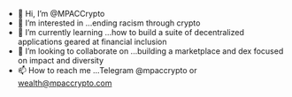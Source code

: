 - 👋 Hi, I’m @MPACCrypto
- 👀 I’m interested in ...ending racism through crypto
- 🌱 I’m currently learning ...how to build a suite of decentralized applications geared at financial inclusion
- 💞️ I’m looking to collaborate on ...building a marketplace and dex focused on impact and diversity
- 📫 How to reach me ...Telegram @mpaccrypto or wealth@mpaccrypto.com

<!---
MPACCrypto/MPACCrypto is a ✨ special ✨ repository because its `README.md` (this file) appears on your GitHub profile.
You can click the Preview link to take a look at your changes.
--->
